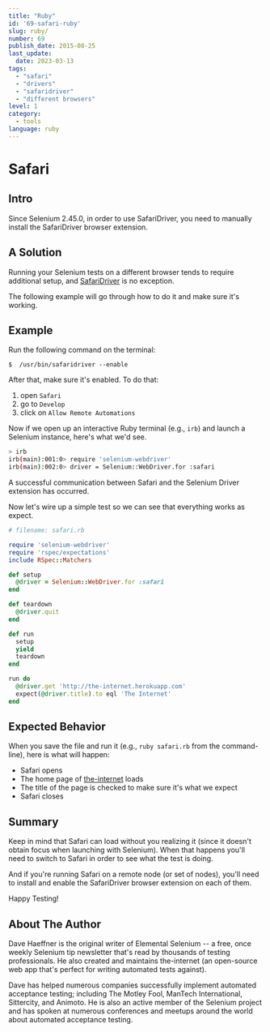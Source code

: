 ```yaml
---
title: "Ruby"
id: '69-safari-ruby'
slug: ruby/
number: 69
publish_date: 2015-08-25
last_update:
  date: 2023-03-13
tags:
  - "safari"
  - "drivers"
  - "safaridriver"
  - "different browsers"
level: 1
category:
  - tools
language: ruby
---
```


# Safari

## Intro

Since Selenium 2.45.0, in order to use SafariDriver, you need to manually install the SafariDriver browser extension.


## A Solution

Running your Selenium tests on a different browser tends to require additional setup, and [SafariDriver](https://github.com/SeleniumHQ/selenium/wiki/SafariDriver) is no exception.

The following example will go through how to do it and make sure it's working.

## Example

Run the following command on the terminal:

`$  /usr/bin/safaridriver --enable`

After that, make sure it's enabled. To do that:

1. open `Safari`
2. go to `Develop`
3. click on `Allow Remote Automations` 


Now if we open up an interactive Ruby terminal (e.g., `irb`) and launch a Selenium instance, here's what we'd see.

```sh
> irb
irb(main):001:0> require 'selenium-webdriver'
irb(main):002:0> driver = Selenium::WebDriver.for :safari
```

A successful communication between Safari and the Selenium Driver extension has occurred.

Now let's wire up a simple test so we can see that everything works as expect.

```ruby
# filename: safari.rb

require 'selenium-webdriver'
require 'rspec/expectations'
include RSpec::Matchers

def setup
  @driver = Selenium::WebDriver.for :safari
end

def teardown
  @driver.quit
end

def run
  setup
  yield
  teardown
end

run do
  @driver.get 'http://the-internet.herokuapp.com'
  expect(@driver.title).to eql 'The Internet'
end
```

## Expected Behavior

When you save the file and run it (e.g., `ruby safari.rb` from the command-line), here is what will happen:

+ Safari opens
+ The home page of [the-internet](http://github.com/tourdedave/the-internet) loads
+ The title of the page is checked to make sure it's what we expect
+ Safari closes

## Summary

Keep in mind that Safari can load without you realizing it (since it doesn't obtain focus when launching with Selenium). When that happens you'll need to switch to Safari in order to see what the test is doing.

And if you're running Safari on a remote node (or set of nodes), you'll need to install and enable the SafariDriver browser extension on each of them.

Happy Testing!

## About The Author

Dave Haeffner is the original writer of Elemental Selenium -- a free, once weekly Selenium tip newsletter that's read by thousands of testing professionals. He also created and maintains the-internet (an open-source web app that's perfect for writing automated tests against).

Dave has helped numerous companies successfully implement automated acceptance testing; including The Motley Fool, ManTech International, Sittercity, and Animoto. He is also an active member of the Selenium project and has spoken at numerous conferences and meetups around the world about automated acceptance testing.
